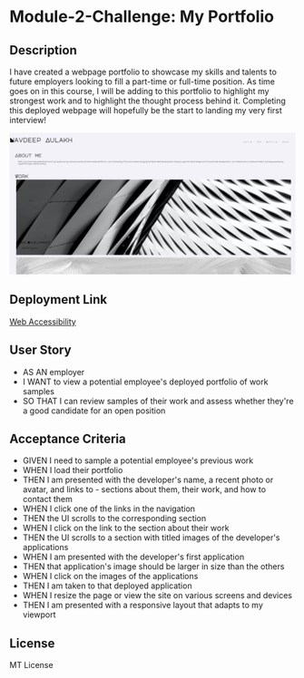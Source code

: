 # Module-2-Challenge: My Portfolio

## Description
I have created a webpage portfolio to showcase my skills and talents to future employers looking to fill a part-time or full-time position. As time goes on in this course, I will be adding to this portfolio to highlight my strongest work and to highlight the thought process behind it. Completing this deployed webpage will hopefully be the start to landing my very first interview!

![Webpage](./Assets/Screenshot%20(2).png)

## Deployment Link
[Web Accessibility](https://navaulakh24.github.io/Module-2-Challenge/)

## User Story
- AS AN employer
- I WANT to view a potential employee's deployed portfolio of work samples
- SO THAT I can review samples of their work and assess whether they're a good candidate for an open position

## Acceptance Criteria
- GIVEN I need to sample a potential employee's previous work
- WHEN I load their portfolio
- THEN I am presented with the developer's name, a recent photo or avatar, and links to - sections about them, their work, and how to contact them
- WHEN I click one of the links in the navigation
- THEN the UI scrolls to the corresponding section
- WHEN I click on the link to the section about their work
- THEN the UI scrolls to a section with titled images of the developer's applications
- WHEN I am presented with the developer's first application
- THEN that application's image should be larger in size than the others
- WHEN I click on the images of the applications
- THEN I am taken to that deployed application
- WHEN I resize the page or view the site on various screens and devices
- THEN I am presented with a responsive layout that adapts to my viewport

## License
MT License
